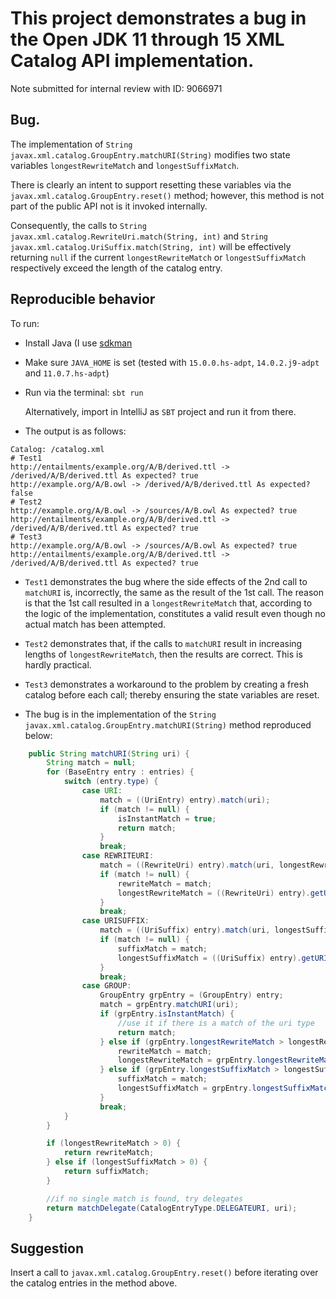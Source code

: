 # This project demonstrates a bug in the Open JDK 11 through 15 XML Catalog API implementation.

Note submitted for internal review with ID: 9066971

## Bug.

The implementation of `String javax.xml.catalog.GroupEntry.matchURI(String)` modifies two state variables `longestRewriteMatch` and `longestSuffixMatch`.

There is clearly an intent to support resetting these variables via the `javax.xml.catalog.GroupEntry.reset()` method;
however, this method is not part of the public API not is it invoked internally.

Consequently, the calls to `String javax.xml.catalog.RewriteUri.match(String, int)` and `String javax.xml.catalog.UriSuffix.match(String, int)`
will be effectively returning `null` if the current `longestRewriteMatch` or `longestSuffixMatch` respectively exceed the length of the catalog entry.

## Reproducible behavior

To run:

- Install Java (I use [sdkman](https://sdkman.io/)

- Make sure `JAVA_HOME` is set (tested with `15.0.0.hs-adpt`, `14.0.2.j9-adpt` and `11.0.7.hs-adpt`)

- Run via the terminal: `sbt run`

  Alternatively, import in IntelliJ as `SBT` project and run it from there.
  
- The output is as follows:

```
Catalog: /catalog.xml
# Test1
http://entailments/example.org/A/B/derived.ttl -> /derived/A/B/derived.ttl As expected? true
http://example.org/A/B.owl -> /derived/A/B/derived.ttl As expected? false
# Test2
http://example.org/A/B.owl -> /sources/A/B.owl As expected? true
http://entailments/example.org/A/B/derived.ttl -> /derived/A/B/derived.ttl As expected? true
# Test3
http://example.org/A/B.owl -> /sources/A/B.owl As expected? true
http://entailments/example.org/A/B/derived.ttl -> /derived/A/B/derived.ttl As expected? true
```

  - `Test1` demonstrates the bug where the side effects of the 2nd call to `matchURI` is, incorrectly, the same as the result of the 1st call.
The reason is that the 1st call resulted in a `longestRewriteMatch` that, according to the logic of the implementation, constitutes a valid result
even though no actual match has been attempted.

  - `Test2` demonstrates that, if the calls to `matchURI` result in increasing lengths of `longestRewriteMatch`, then the results are correct.
    This is hardly practical.
    
  - `Test3` demonstrates a workaround to the problem by creating a fresh catalog before each call; thereby ensuring the state variables are reset.


- The bug is in the implementation of the `String javax.xml.catalog.GroupEntry.matchURI(String)` method reproduced below:

```java
    public String matchURI(String uri) {
        String match = null;
        for (BaseEntry entry : entries) {
            switch (entry.type) {
                case URI:
                    match = ((UriEntry) entry).match(uri);
                    if (match != null) {
                        isInstantMatch = true;
                        return match;
                    }
                    break;
                case REWRITEURI:
                    match = ((RewriteUri) entry).match(uri, longestRewriteMatch);
                    if (match != null) {
                        rewriteMatch = match;
                        longestRewriteMatch = ((RewriteUri) entry).getURIStartString().length();
                    }
                    break;
                case URISUFFIX:
                    match = ((UriSuffix) entry).match(uri, longestSuffixMatch);
                    if (match != null) {
                        suffixMatch = match;
                        longestSuffixMatch = ((UriSuffix) entry).getURISuffix().length();
                    }
                    break;
                case GROUP:
                    GroupEntry grpEntry = (GroupEntry) entry;
                    match = grpEntry.matchURI(uri);
                    if (grpEntry.isInstantMatch) {
                        //use it if there is a match of the uri type
                        return match;
                    } else if (grpEntry.longestRewriteMatch > longestRewriteMatch) {
                        rewriteMatch = match;
                        longestRewriteMatch = grpEntry.longestRewriteMatch;
                    } else if (grpEntry.longestSuffixMatch > longestSuffixMatch) {
                        suffixMatch = match;
                        longestSuffixMatch = grpEntry.longestSuffixMatch;
                    }
                    break;
            }
        }

        if (longestRewriteMatch > 0) {
            return rewriteMatch;
        } else if (longestSuffixMatch > 0) {
            return suffixMatch;
        }

        //if no single match is found, try delegates
        return matchDelegate(CatalogEntryType.DELEGATEURI, uri);
    }
```

## Suggestion

Insert a call to `javax.xml.catalog.GroupEntry.reset()` before iterating over the catalog entries in the method above.

